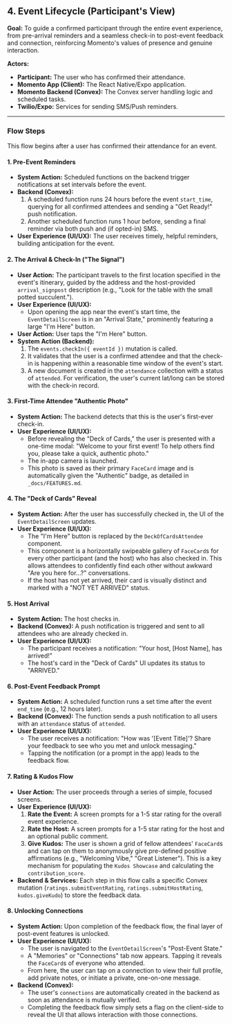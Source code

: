 ## 4. Event Lifecycle (Participant's View)

**Goal:** To guide a confirmed participant through the entire event experience, from pre-arrival reminders and a seamless check-in to post-event feedback and connection, reinforcing Momento's values of presence and genuine interaction.

**Actors:**

- **Participant:** The user who has confirmed their attendance.
- **Momento App (Client):** The React Native/Expo application.
- **Momento Backend (Convex):** The Convex server handling logic and scheduled tasks.
- **Twilio/Expo:** Services for sending SMS/Push reminders.

---

### Flow Steps

This flow begins after a user has confirmed their attendance for an event.

#### 1. Pre-Event Reminders

- **System Action:** Scheduled functions on the backend trigger notifications at set intervals before the event.
- **Backend (Convex):**
  1.  A scheduled function runs 24 hours before the event `start_time`, querying for all confirmed attendees and sending a "Get Ready!" push notification.
  2.  Another scheduled function runs 1 hour before, sending a final reminder via both push and (if opted-in) SMS.
- **User Experience (UI/UX):** The user receives timely, helpful reminders, building anticipation for the event.

#### 2. The Arrival & Check-In ("The Signal")

- **User Action:** The participant travels to the first location specified in the event's itinerary, guided by the address and the host-provided `arrival_signpost` description (e.g., "Look for the table with the small potted succulent.").
- **User Experience (UI/UX):**
  - Upon opening the app near the event's start time, the `EventDetailScreen` is in an "Arrival State," prominently featuring a large "I'm Here" button.
- **User Action:** User taps the "I'm Here" button.
- **System Action (Backend):**
  1.  The `events.checkIn({ eventId })` mutation is called.
  2.  It validates that the user is a confirmed attendee and that the check-in is happening within a reasonable time window of the event's start.
  3.  A new document is created in the `attendance` collection with a status of `attended`. For verification, the user's current lat/long can be stored with the check-in record.

#### 3. First-Time Attendee "Authentic Photo"

- **System Action:** The backend detects that this is the user's first-ever check-in.
- **User Experience (UI/UX):**
  - Before revealing the "Deck of Cards," the user is presented with a one-time modal: "Welcome to your first event! To help others find you, please take a quick, authentic photo."
  - The in-app camera is launched.
  - This photo is saved as their primary `FaceCard` image and is automatically given the "Authentic" badge, as detailed in `_docs/FEATURES.md`.

#### 4. The "Deck of Cards" Reveal

- **System Action:** After the user has successfully checked in, the UI of the `EventDetailScreen` updates.
- **User Experience (UI/UX):**
  - The "I'm Here" button is replaced by the `DeckOfCardsAttendee` component.
  - This component is a horizontally swipeable gallery of `FaceCard`s for every other participant (and the host) who has also checked in. This allows attendees to confidently find each other without awkward "Are you here for...?" conversations.
  - If the host has not yet arrived, their card is visually distinct and marked with a "NOT YET ARRIVED" status.

#### 5. Host Arrival

- **System Action:** The host checks in.
- **Backend (Convex):** A push notification is triggered and sent to all attendees who are already checked in.
- **User Experience (UI/UX):**
  - The participant receives a notification: "Your host, [Host Name], has arrived!"
  - The host's card in the "Deck of Cards" UI updates its status to "ARRIVED."

#### 6. Post-Event Feedback Prompt

- **System Action:** A scheduled function runs a set time after the event `end_time` (e.g., 12 hours later).
- **Backend (Convex):** The function sends a push notification to all users with an `attendance` status of `attended`.
- **User Experience (UI/UX):**
  - The user receives a notification: "How was '[Event Title]'? Share your feedback to see who you met and unlock messaging."
  - Tapping the notification (or a prompt in the app) leads to the feedback flow.

#### 7. Rating & Kudos Flow

- **User Action:** The user proceeds through a series of simple, focused screens.
- **User Experience (UI/UX):**
  1.  **Rate the Event:** A screen prompts for a 1-5 star rating for the overall event experience.
  2.  **Rate the Host:** A screen prompts for a 1-5 star rating for the host and an optional public comment.
  3.  **Give Kudos:** The user is shown a grid of fellow attendees' `FaceCard`s and can tap on them to anonymously give pre-defined positive affirmations (e.g., "Welcoming Vibe," "Great Listener"). This is a key mechanism for populating the `Kudos Showcase` and calculating the `contribution_score`.
- **Backend & Services:** Each step in this flow calls a specific Convex mutation (`ratings.submitEventRating`, `ratings.submitHostRating`, `kudos.giveKudo`) to store the feedback data.

#### 8. Unlocking Connections

- **System Action:** Upon completion of the feedback flow, the final layer of post-event features is unlocked.
- **User Experience (UI/UX):**
  - The user is navigated to the `EventDetailScreen`'s "Post-Event State."
  - A "Memories" or "Connections" tab now appears. Tapping it reveals the `FaceCard`s of everyone who attended.
  - From here, the user can tap on a connection to view their full profile, add private notes, or initiate a private, one-on-one message.
- **Backend (Convex):**
  - The user's `connections` are automatically created in the backend as soon as attendance is mutually verified.
  - Completing the feedback flow simply sets a flag on the client-side to reveal the UI that allows interaction with those connections.
